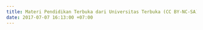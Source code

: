 ```yaml
---
title: Materi Pendidikan Terbuka dari Universitas Terbuka (CC BY-NC-SA)
date: 2017-07-07 16:13:00 +07:00
---
```


